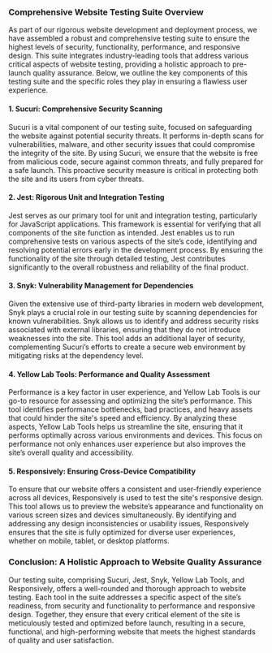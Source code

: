 ### Comprehensive Website Testing Suite Overview

As part of our rigorous website development and deployment process, we have assembled a robust and comprehensive testing suite to ensure the highest levels of security, functionality, performance, and responsive design. This suite integrates industry-leading tools that address various critical aspects of website testing, providing a holistic approach to pre-launch quality assurance. Below, we outline the key components of this testing suite and the specific roles they play in ensuring a flawless user experience.

#### 1. Sucuri: Comprehensive Security Scanning
Sucuri is a vital component of our testing suite, focused on safeguarding the website against potential security threats. It performs in-depth scans for vulnerabilities, malware, and other security issues that could compromise the integrity of the site. By using Sucuri, we ensure that the website is free from malicious code, secure against common threats, and fully prepared for a safe launch. This proactive security measure is critical in protecting both the site and its users from cyber threats.

#### 2. Jest: Rigorous Unit and Integration Testing
Jest serves as our primary tool for unit and integration testing, particularly for JavaScript applications. This framework is essential for verifying that all components of the site function as intended. Jest enables us to run comprehensive tests on various aspects of the site’s code, identifying and resolving potential errors early in the development process. By ensuring the functionality of the site through detailed testing, Jest contributes significantly to the overall robustness and reliability of the final product.

#### 3. Snyk: Vulnerability Management for Dependencies
Given the extensive use of third-party libraries in modern web development, Snyk plays a crucial role in our testing suite by scanning dependencies for known vulnerabilities. Snyk allows us to identify and address security risks associated with external libraries, ensuring that they do not introduce weaknesses into the site. This tool adds an additional layer of security, complementing Sucuri’s efforts to create a secure web environment by mitigating risks at the dependency level.

#### 4. Yellow Lab Tools: Performance and Quality Assessment
Performance is a key factor in user experience, and Yellow Lab Tools is our go-to resource for assessing and optimizing the site’s performance. This tool identifies performance bottlenecks, bad practices, and heavy assets that could hinder the site's speed and efficiency. By analyzing these aspects, Yellow Lab Tools helps us streamline the site, ensuring that it performs optimally across various environments and devices. This focus on performance not only enhances user experience but also improves the site’s overall quality and accessibility.

#### 5. Responsively: Ensuring Cross-Device Compatibility
To ensure that our website offers a consistent and user-friendly experience across all devices, Responsively is used to test the site's responsive design. This tool allows us to preview the website’s appearance and functionality on various screen sizes and devices simultaneously. By identifying and addressing any design inconsistencies or usability issues, Responsively ensures that the site is fully optimized for diverse user experiences, whether on mobile, tablet, or desktop platforms.

### Conclusion: A Holistic Approach to Website Quality Assurance
Our testing suite, comprising Sucuri, Jest, Snyk, Yellow Lab Tools, and Responsively, offers a well-rounded and thorough approach to website testing. Each tool in the suite addresses a specific aspect of the site’s readiness, from security and functionality to performance and responsive design. Together, they ensure that every critical element of the site is meticulously tested and optimized before launch, resulting in a secure, functional, and high-performing website that meets the highest standards of quality and user satisfaction.